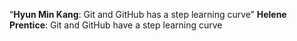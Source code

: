 “**Hyun Min Kang**: Git and GitHub has a step learning curve”
**Helene Prentice**: Git and GitHub have a step learning curve
